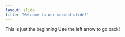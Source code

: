 ```yaml
---
layout: slide
title: "Welcome to our second slide!"
---
```

This is just the beginning
Use the left arrow to go back!
